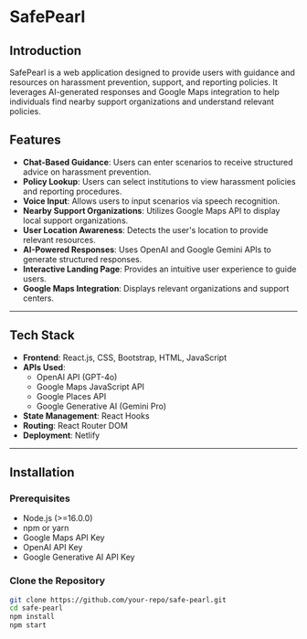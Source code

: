 # SafePearl

## Introduction
SafePearl is a web application designed to provide users with guidance and resources on harassment prevention, support, and reporting policies. It leverages AI-generated responses and Google Maps integration to help individuals find nearby support organizations and understand relevant policies.

## Features
- **Chat-Based Guidance**: Users can enter scenarios to receive structured advice on harassment prevention.
- **Policy Lookup**: Users can select institutions to view harassment policies and reporting procedures.
- **Voice Input**: Allows users to input scenarios via speech recognition.
- **Nearby Support Organizations**: Utilizes Google Maps API to display local support organizations.
- **User Location Awareness**: Detects the user's location to provide relevant resources.
- **AI-Powered Responses**: Uses OpenAI and Google Gemini APIs to generate structured responses.
- **Interactive Landing Page**: Provides an intuitive user experience to guide users.
- **Google Maps Integration**: Displays relevant organizations and support centers.

---

## Tech Stack
- **Frontend**: React.js, CSS, Bootstrap, HTML, JavaScript
- **APIs Used**:
  - OpenAI API (GPT-4o)
  - Google Maps JavaScript API
  - Google Places API
  - Google Generative AI (Gemini Pro)
- **State Management**: React Hooks
- **Routing**: React Router DOM
- **Deployment**: Netlify

---

## Installation

### Prerequisites
- Node.js (>=16.0.0)
- npm or yarn
- Google Maps API Key
- OpenAI API Key
- Google Generative AI API Key

### Clone the Repository
```sh
git clone https://github.com/your-repo/safe-pearl.git
cd safe-pearl
npm install
npm start

